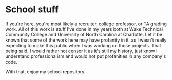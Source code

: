 # School stuff

If you're here, you're most likely a recruiter, college professor, or TA grading work.
All of this work is stuff I've done in my years both at Wake Technical Community College and University of North Carolina at Charlotte.
Let it be known that some of the work here may have profanity in it, as I wasn't really expecting to make this public when I was working on those projects.
That being said, I would rather not censor it as it's still my history, just know I understand professionalism and would not put profanities in any company's code.

With that, enjoy my school repository.

